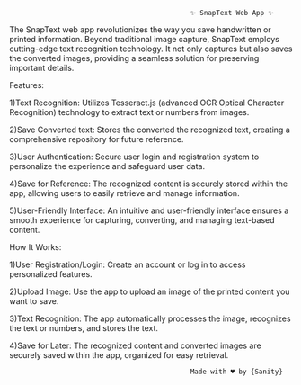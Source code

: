                                                  ✨ SnapText Web App ✨


The SnapText web app revolutionizes the way you save handwritten or printed information. Beyond traditional image capture, SnapText employs cutting-edge text recognition technology. It not only captures but also saves the converted images, providing a seamless solution for preserving important details.

 
Features:   
 
1)Text Recognition: Utilizes Tesseract.js (advanced OCR Optical Character Recognition)  technology to extract text or numbers from images.

2)Save Converted text: Stores the converted the recognized text, creating a comprehensive repository for future reference.

3)User Authentication: Secure user login and registration system to personalize the experience and safeguard user data.

4)Save for Reference: The recognized content is securely stored within the app, allowing users to easily retrieve and manage information.

5)User-Friendly Interface: An intuitive and user-friendly interface ensures a smooth experience for capturing, converting, and managing text-based content.

How It Works:

1)User Registration/Login: Create an account or log in to access personalized features.

2)Upload Image: Use the app to upload an image of the printed content you want to save.

3)Text Recognition: The app automatically processes the image, recognizes the text or numbers, and stores the text.

4)Save for Later: The recognized content and converted images are securely saved within the app, organized for easy retrieval.
    
                                                 Made with ♥️ by {Sanity} 
